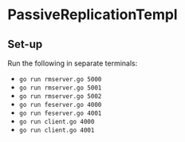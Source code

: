 # PassiveReplicationTempl

## Set-up
Run the following in separate terminals:

- `go run rmserver.go 5000` 
- `go run rmserver.go 5001` 
- `go run rmserver.go 5002` 
- `go run feserver.go 4000` 
- `go run feserver.go 4001` 
- `go run client.go 4000` 
- `go run client.go 4001`